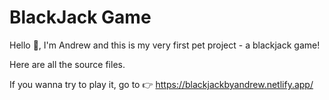 # BlackJack Game

Hello 🤗, I'm  Andrew and this is my very first pet project - a blackjack game!

Here are all the source files.

If you wanna try to play it, go to 👉 https://blackjackbyandrew.netlify.app/
